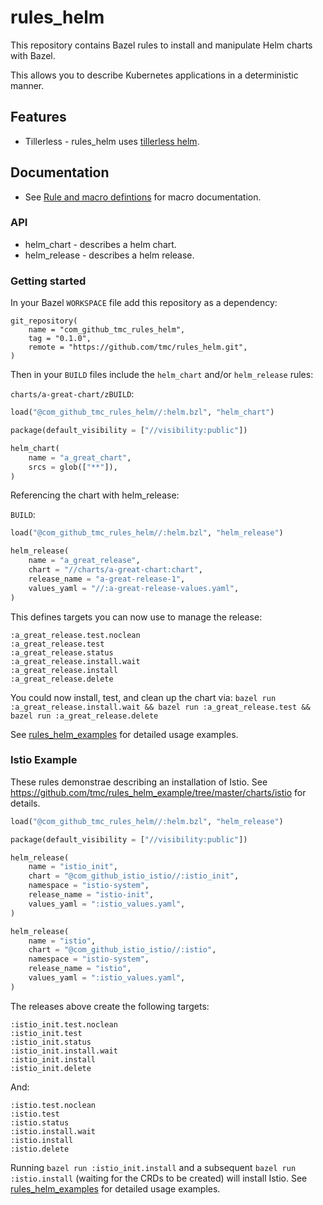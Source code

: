# rules_helm

This repository contains Bazel rules to install and manipulate Helm charts with Bazel.

This allows you to describe Kubernetes applications in a deterministic manner.

## Features

* Tillerless - rules_helm uses [tillerless helm](https://rimusz.net/tillerless-helm/).

## Documentation

* See [Rule and macro defintions](./docs.md) for macro documentation.

### API

* helm_chart - describes a helm chart.
* helm_release - describes a helm release.

### Getting started

In your Bazel `WORKSPACE` file add this repository as a dependency:

```
git_repository(
    name = "com_github_tmc_rules_helm",
    tag = "0.1.0",
    remote = "https://github.com/tmc/rules_helm.git",
)
```

Then in your `BUILD` files include the `helm_chart` and/or `helm_release` rules:

`charts/a-great-chart/zBUILD`:
```python
load("@com_github_tmc_rules_helm//:helm.bzl", "helm_chart")

package(default_visibility = ["//visibility:public"])

helm_chart(
    name = "a_great_chart",
    srcs = glob(["**"]),
)
```

Referencing the chart with helm_release:

`BUILD`:
```python
load("@com_github_tmc_rules_helm//:helm.bzl", "helm_release")

helm_release(
    name = "a_great_release",
    chart = "//charts/a-great-chart:chart",
    release_name = "a-great-release-1",
    values_yaml = "//:a-great-release-values.yaml",
)
```

This defines targets you can now use to manage the release:
```
:a_great_release.test.noclean
:a_great_release.test
:a_great_release.status
:a_great_release.install.wait
:a_great_release.install
:a_great_release.delete
```

You could now install, test, and clean up the chart via:
`bazel run :a_great_release.install.wait && bazel run :a_great_release.test && bazel run :a_great_release.delete`

See [rules_helm_examples](https://github.com/tmc/rules_helm_example) for detailed usage examples.

### Istio Example

These rules demonstrae  describing an installation of Istio. See
https://github.com/tmc/rules_helm_example/tree/master/charts/istio for details.

```python
load("@com_github_tmc_rules_helm//:helm.bzl", "helm_release")

package(default_visibility = ["//visibility:public"])

helm_release(
    name = "istio_init",
    chart = "@com_github_istio_istio//:istio_init",
    namespace = "istio-system",
    release_name = "istio-init",
    values_yaml = ":istio_values.yaml",
)

helm_release(
    name = "istio",
    chart = "@com_github_istio_istio//:istio",
    namespace = "istio-system",
    release_name = "istio",
    values_yaml = ":istio_values.yaml",
)
```

The releases above create the following targets:
```
:istio_init.test.noclean
:istio_init.test
:istio_init.status
:istio_init.install.wait
:istio_init.install
:istio_init.delete
```
And:
```
:istio.test.noclean
:istio.test
:istio.status
:istio.install.wait
:istio.install
:istio.delete
```

Running `bazel run :istio_init.install` and a subsequent `bazel run :istio.install` (waiting for the CRDs to be created) will install Istio. See [rules_helm_examples](https://github.com/tmc/rules_helm_example) for detailed usage examples.
